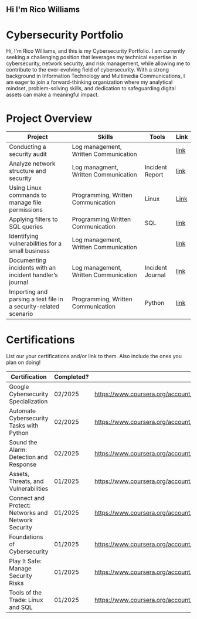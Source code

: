 ## Hi I'm Rico Williams

# Cybersecurity Portfolio

Hi, I'm Rico Williams, and this is my Cybersecurity Portfolio.
I am currently seeking a challenging position that leverages my technical expertise in cybersecurity, network security, and risk management, while allowing me to contribute to the ever-evolving field of cybersecurity. With a strong background in Information Technology and Multimedia Communications, I am eager to join a forward-thinking organization where my analytical mindset, problem-solving skills, and dedication to safeguarding digital assets can make a meaningful impact.


# Project Overview 
|     Project     |                 Skills                |     Tools       |      Link       |
| --------------- | ------------------------------------- | --------------- | --------------- |
| Conducting a security audit| Log management, Written Communication |      |  [link](https://docs.google.com/document/d/1eAZJutiUSyj2IO7_69C3vCZSNWegMPG3/edit?usp=drive_link&ouid=113025418551481697887&rtpof=true&sd=true)|
| Analyze network structure and security| Log managment, Written Communication  |   Incident Report |[link](https://docs.google.com/document/d/1wMiq4A_0LsvZ7psm3Pe92A6Vt8fRDog0/edit?usp=sharing&ouid=113025418551481697887&rtpof=true&sd=true)
| Using Linux commands to manage file permissions|  Programming, Written Communication          |    Linux     |     [Link](https://docs.google.com/document/d/1uw5sNcWYYA1iAsq8O615J1fK4xAhlilC/edit?usp=sharing&ouid=113025418551481697887&rtpof=true&sd=true)     |
| Applying filters to SQL queries |  Programming,Written Communication  |        SQL         |   [link  ](https://docs.google.com/document/d/12a2mC6Aq2V2rtin2EtV70Bh0dct5bs73/edit?usp=sharing&ouid=113025418551481697887&rtpof=true&sd=true)      |
| Identifying vulnerabilities for a small business|  Log management, Written Communication     |      |    [link](https://docs.google.com/document/d/1_ZK4fHpVLv0n5Ww3xga4IQPG2KJZOH_v/edit?usp=sharing&ouid=113025418551481697887&rtpof=true&sd=true)   |
| Documenting incidents with an incident handler’s journal |  Log management, Written Communication   |   Incident Journal   | [ link ](https://docs.google.com/document/d/16wb-0RqYcmy11QWDt4h_wdLxRAwHE5YL/edit?usp=sharing&ouid=113025418551481697887&rtpof=true&sd=true)    |
| Importing and parsing a text file in a security-related scenario|  Programming, Written Communication   |  Python      | [link](https://docs.google.com/document/d/1XrguMc56mggAAYql94RdmVGs0jhemgL7/edit?usp=sharing&ouid=113025418551481697887&rtpof=true&sd=true)      | 



# Certifications 
List our your certifications and/or link to them. Also include the ones you plan on doing!

|     Certification     |               Completed?               |     Link       |
| --------------------  | -------------------------------------- | ---------------| 
| Google Cybersecurity Specialization|     02/2025      |                           https://www.coursera.org/account/accomplishments/specialization/5LL8JO3HP8TJ| 
  Automate Cybersecurity Tasks with Python|   02/2025   |                           https://www.coursera.org/account/accomplishments/verify/LGZWT9PVSC7F    | 
  Sound the Alarm: Detection and Response|    02/2025    |                           https://www.coursera.org/account/accomplishments/verify/FI0L6TVWTAE9   | 
  Assets, Threats, and Vulnerabilities|    01/2025       |                            https://www.coursera.org/account/accomplishments/verify/IRVEIBFN8SFP  | 
  Connect and Protect: Networks and Network Security|  01/2025  |                     https://www.coursera.org/account/accomplishments/verify/UQ6T6NB37A5J  | 
  Foundations of Cybersecurity|   01/2025|                                            https://www.coursera.org/account/accomplishments/verify/SNMSYPOYNP2H  | 
  Play It Safe: Manage Security Risks|    01/2025                            |     https://www.coursera.org/account/accomplishments/verify/HD5N6F0Z459V       |
  Tools of the Trade: Linux and SQL|                01/2025                |     https://www.coursera.org/account/accomplishments/verify/AVILGAQL8CI1       | 
